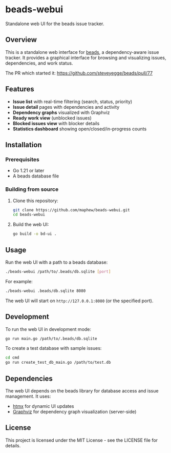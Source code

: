 # beads-webui

Standalone web UI for the beads issue tracker.

## Overview

This is a standalone web interface for [beads](https://github.com/steveyegge/beads), a
dependency-aware issue tracker. It provides a graphical interface for browsing and
visualizing issues, dependencies, and work status.

The PR which started it: 
https://github.com/steveyegge/beads/pull/77

## Features

- **Issue list** with real-time filtering (search, status, priority)
- **Issue detail** pages with dependencies and activity
- **Dependency graphs** visualized with Graphviz
- **Ready work view** (unblocked issues)
- **Blocked issues view** with blocker details
- **Statistics dashboard** showing open/closed/in-progress counts

## Installation

### Prerequisites

- Go 1.21 or later
- A beads database file

### Building from source

1. Clone this repository:
   ```bash
   git clone https://github.com/maphew/beads-webui.git
   cd beads-webui
   ```

2. Build the web UI:
   ```bash
   go build -o bd-ui .
   ```

## Usage

Run the web UI with a path to a beads database:

```bash
./beads-webui /path/to/.beads/db.sqlite [port]
```

For example:
```bash
./beads-webui .beads/db.sqlite 8080
```

The web UI will start on `http://127.0.0.1:8080` (or the specified port).

## Development

To run the web UI in development mode:

```bash
go run main.go /path/to/.beads/db.sqlite
```

To create a test database with sample issues:

```bash
cd cmd
go run create_test_db_main.go /path/to/test.db
```

## Dependencies

The web UI depends on the beads library for database access and issue management. It uses:

- [htmx](https://htmx.org) for dynamic UI updates
- [Graphviz](https://graphviz.org) for dependency graph visualization (server-side)

## License

This project is licensed under the MIT License - see the LICENSE file for details.
